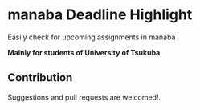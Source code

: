 # manaba Deadline Highlight

Easily check for upcoming assignments in manaba

**Mainly for students of University of Tsukuba**

## Contribution

Suggestions and pull requests are welcomed!.

